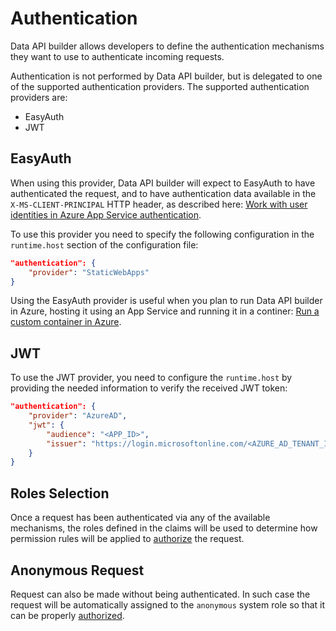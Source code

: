 # Authentication

Data API builder allows developers to define the authentication mechanisms they want to use to authenticate incoming requests.

Authentication is not performed by Data API builder, but is delegated to one of the supported authentication providers. The supported authentication providers are:

- EasyAuth
- JWT

## EasyAuth

When using this provider, Data API builder will expect to EasyAuth to have authenticated the request, and to have authentication data available in the `X-MS-CLIENT-PRINCIPAL` HTTP header, as described here: [Work with user identities in Azure App Service authentication](https://docs.microsoft.com/en-us/azure/app-service/configure-authentication-user-identities).

To use this provider you need to specify the following configuration in the `runtime.host` section of the configuration file:

```json
"authentication": {
    "provider": "StaticWebApps"
}
```

Using the EasyAuth provider is useful when you plan to run Data API builder in Azure, hosting it using an App Service and running it in a continer: [Run a custom container in Azure](https://docs.microsoft.com/en-us/azure/app-service/quickstart-custom-container?tabs=dotnet&pivots=container-linux-vscode).

## JWT

To use the JWT provider, you need to configure the `runtime.host` by providing the needed information to verify the received JWT token:

```json
"authentication": {
    "provider": "AzureAD",
    "jwt": {
        "audience": "<APP_ID>",
        "issuer": "https://login.microsoftonline.com/<AZURE_AD_TENANT_ID>/v2.0"
    }
}
```

## Roles Selection

Once a request has been authenticated via any of the available mechanisms, the roles defined in the claims will be used to determine how permission rules will be applied to [authorize](./authorization.md) the request.

## Anonymous Request

Request can also be made without being authenticated. In such case the request will be automatically assigned to the `anonymous` system role so that it can be properly [authorized](./authorization.md).

